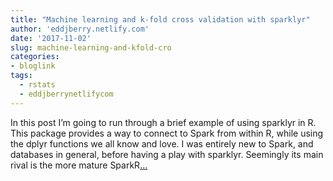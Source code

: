 ```yaml
---
title: "Machine learning and k-fold cross validation with sparklyr"
author: 'eddjberry.netlify.com'
date: '2017-11-02'
slug: machine-learning-and-kfold-cro
categories:
- bloglink
tags:
  - rstats
  - eddjberrynetlifycom
---
```


In this post I’m going to run through a brief example of using sparklyr in R. This package provides a way to connect to Spark from within R, while using the dplyr functions we all know and love. I was entirely new to Spark, and databases in general, before having a play with sparklyr. Seemingly its main rival is the more mature SparkR[... <i class="fas fa-external-link-alt"></i>](https://eddjberry.netlify.com/post/2017-11-02-sparklyr/)

